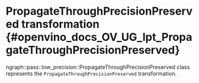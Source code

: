 # PropagateThroughPrecisionPreserved transformation {#openvino_docs_OV_UG_lpt_PropagateThroughPrecisionPreserved}

ngraph::pass::low_precision::PropagateThroughPrecisionPreserved class represents the `PropagateThroughPrecisionPreserved` transformation.
